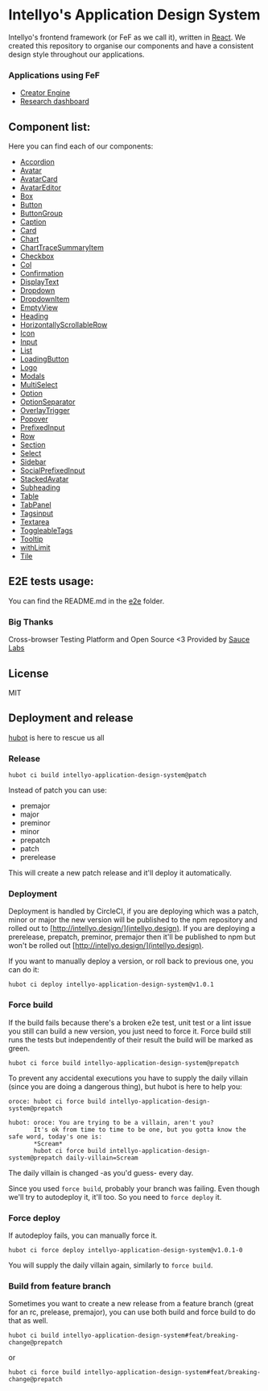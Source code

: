 # Intellyo's Application Design System

Intellyo's frontend framework (or FeF as we call it), written in [React](https://reactjs.org). We created this repository to organise our components and have a consistent design style throughout our applications.

### Applications using FeF

- [Creator Engine](https://app.intellyo.com)
- [Research dashboard](https://research.intellyo.com)

## Component list:

Here you can find each of our components:

- [Accordion](/src/components/accordion)
- [Avatar](/src/components/avatar)
- [AvatarCard](/src/components/avatar-card)
- [AvatarEditor](/src/components/avatar-editor)
- [Box](/src/components/box)
- [Button](/src/components/button)
- [ButtonGroup](/src/components/button-group)
- [Caption](/src/components/caption)
- [Card](/src/components/card)
- [Chart](/src/components/chart)
- [ChartTraceSummaryItem](/src/components/chart-trace-summary-item)
- [Checkbox](/src/components/checkbox)
- [Col](/src/components/col)
- [Confirmation](/src/components/confirmation)
- [DisplayText](/src/components/display-text)
- [Dropdown](/src/components/dropdown)
- [DropdownItem](/src/components/dropdown-item)
- [EmptyView](/src/components/empty-view)
- [Heading](/src/components/heading)
- [HorizontallyScrollableRow](/src/components/horizontally-scrollable-row)
- [Icon](/src/components/icon)
- [Input](/src/components/input)
- [List](src/components/list)
- [LoadingButton](/src/components/loading-button)
- [Logo](/src/components/logo)
- [Modals](/src/components/modals)
- [MultiSelect](/src/components/multiselect)
- [Option](/src/components/option)
- [OptionSeparator](/src/components/option-separator)
- [OverlayTrigger](/src/components/overlay-trigger)
- [Popover](/src/components/popover)
- [PrefixedInput](/src/components/prefixed-input)
- [Row](/src/components/row)
- [Section](/src/components/section)
- [Select](/src/components/select)
- [Sidebar](/src/components/sidebar)
- [SocialPrefixedInput](/src/components/social-prefixed-input)
- [StackedAvatar](/src/components/stacked-avatar)
- [Subheading](/src/components/subheading)
- [Table](/src/components/table)
- [TabPanel](/src/components/tab-panel)
- [Tagsinput](/src/components/tagsinput)
- [Textarea](/src/components/textarea)
- [ToggleableTags](/src/components/toggleable-tags)
- [Tooltip](/src/components/tooltip)
- [withLimit](/src/components/with-limit)
- [Tile](/src/components/tile/index)

## E2E tests usage:

You can find the README.md in the [e2e](/e2e/) folder.

### Big Thanks

Cross-browser Testing Platform and Open Source <3 Provided by [Sauce Labs][homepage]

[homepage]: https://saucelabs.com

## License

MIT

## Deployment and release

[hubot](https://hubot.github.com) is here to rescue us all

### Release

```
hubot ci build intellyo-application-design-system@patch
```

Instead of patch you can use:
- premajor
- major
- preminor
- minor
- prepatch
- patch
- prerelease

This will create a new patch release and it'll deploy it automatically.

### Deployment

Deployment is handled by CircleCI, if you are deploying which was a patch, minor or major the new version will be published to the npm repository and rolled out to [http://intellyo.design/](intellyo.design). 
If you are deploying a prerelease, prepatch, preminor, premajor then it'll be published to npm but won't be rolled out [http://intellyo.design/](intellyo.design).

If you want to manually deploy a version, or roll back to previous one, you can do it:

```
hubot ci deploy intellyo-application-design-system@v1.0.1
```

### Force build

If the build fails because there's a broken e2e test, unit test or a lint issue you still can build a new version, you just need to force it. Force build still runs the tests but independently of their result the build will be marked as green. 

```
hubot ci force build intellyo-application-design-system@prepatch
```

To prevent any accidental executions you have to supply the daily villain (since you are doing a dangerous thing), but hubot is here to help you:

```
oroce: hubot ci force build intellyo-application-design-system@prepatch

hubot: oroce: You are trying to be a villain, aren't you?
       It's ok from time to time to be one, but you gotta know the safe word, today's one is: 
       *Scream*
       hubot ci force build intellyo-application-design-system@prepatch daily-villain=Scream
```

The daily villain is changed -as you'd guess- every day.

Since you used `force build`, probably your branch was failing. Even though we'll try to autodeploy it, it'll too. So you need to `force deploy` it.

### Force deploy

If autodeploy fails, you can manually force it.

```
hubot ci force deploy intellyo-application-design-system@v1.0.1-0
```

You will supply the daily villain again, similarly to `force build`.

### Build from feature branch

Sometimes you want to create a new release from a feature branch (great for an rc, prelease, premajor), you can use both build and force build to do that as well.

```
hubot ci build intellyo-application-design-system#feat/breaking-change@prepatch
```

or 

```
hubot ci force build intellyo-application-design-system#feat/breaking-change@prepatch
```
